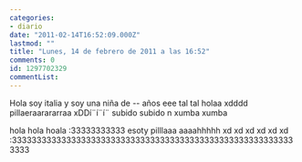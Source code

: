 ```yaml
---
categories:
- diario
date: "2011-02-14T16:52:09.000Z"
lastmod: ""
title: "Lunes, 14 de febrero de 2011 a las 16:52"
comments: 0
id: 1297702329
commentList:
---
```


Hola soy italia y soy una niña de -- años eee tal tal holaa xdddd pillaeraarararraa  xDDí¨í¨í¨ subido subido n xumba xumba  
  
 hola hola hoala :33333333333 esoty pilllaaa aaaahhhhh xd xd xd xd xd xd :3333333333333333333333333333333333333333333333333333333333333